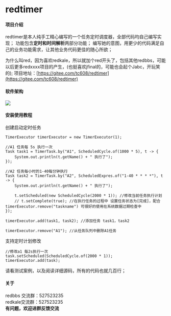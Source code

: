 # redtimer

#### 项目介绍
redtimer是本人纯手工精心编写的一个任务定时调度器，全部代码均自己编写实现；
功能包含**定时和时间解析**两部分功能；
编写她的意图，用更少的代码满足自己的业务功能需求，让其他业务代码更佳的随心所欲；

为什么叫red，因为喜欢redkale，所以就加个red开头了，包括其他redbbs，可能以后更多redxxxx项目的产生，(也挺喜欢jfinal的，可能也会起个Jabc，开玩笑的);
项目地址：[https://gitee.com/tc608/redtimer](https://gitee.com/tc608/redtimer)

#### 软件架构
![](http://img.1216.top/redbbs/20180811122309.png)


#### 安装使用教程
创建启动定时任务
```
TimerExecutor timerExecutor = new TimerExecutor(1);

//A1 任务每 5s 执行一次
Task task1 = TimerTask.by("A1", ScheduledCycle.of(1000 * 5), t -> {
    System.out.println(t.getName() + " 执行了");
});

//A2 任务每小时的1-40每分钟执行
Task task2 = TimerTask.by("A2", ScheduledExpres.of("1-40 * * * *"), t -> {
    System.out.println(t.getName() + " 执行了");

    t.setScheduled(new ScheduledCycle(2000 * 1)); //修改当前任务执行计划
    // t.setComplete(true); //在执行任务的过程中 设置任务状态为[完成]，配合 timerExecutor.remove("taskname") 可很好的使用在系统数据过期检查中
});

timerExecutor.add(task1, task2); //添加任务 task1，task2

timerExecutor.remove("A1"); //从任务队列中删除A1任务
```

支持定时计划修改
```
//修改a1 每2s执行一次
task.setScheduled(ScheduledCycle.of(2000 * 1));
timerExecutor.add(task);
```
请看测试案例，以及阅读详细源码，所有的代码也就几百行；

#### 关于
redbbs 交流群：527523235  
redkale交流群：527523235  
**有问题，欢迎进群反馈交流**